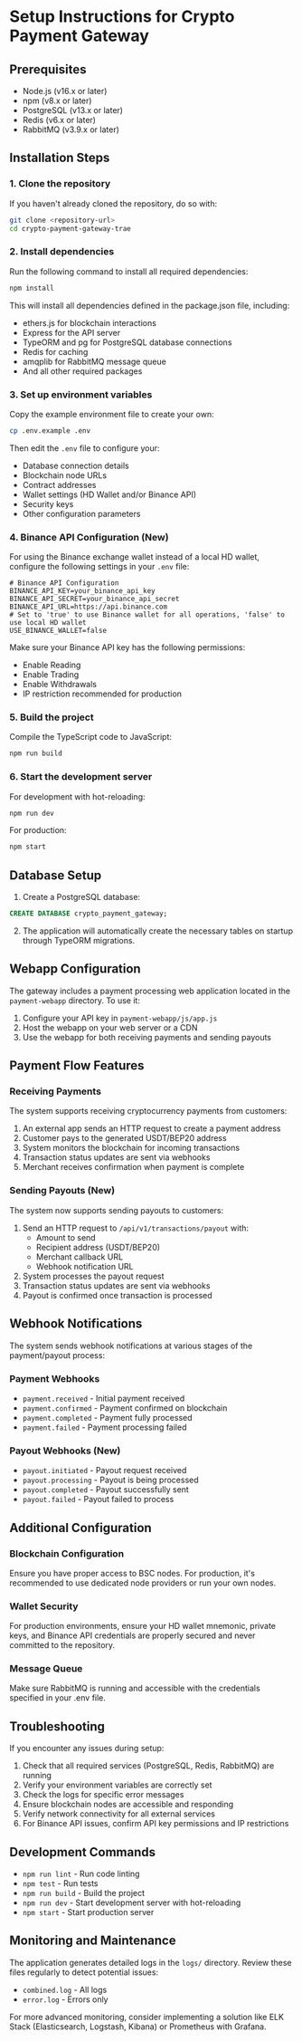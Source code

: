 # Setup Instructions for Crypto Payment Gateway

## Prerequisites

- Node.js (v16.x or later)
- npm (v8.x or later)
- PostgreSQL (v13.x or later)
- Redis (v6.x or later)
- RabbitMQ (v3.9.x or later)

## Installation Steps

### 1. Clone the repository

If you haven't already cloned the repository, do so with:

```bash
git clone <repository-url>
cd crypto-payment-gateway-trae
```

### 2. Install dependencies

Run the following command to install all required dependencies:

```bash
npm install
```

This will install all dependencies defined in the package.json file, including:

- ethers.js for blockchain interactions
- Express for the API server
- TypeORM and pg for PostgreSQL database connections
- Redis for caching
- amqplib for RabbitMQ message queue
- And all other required packages

### 3. Set up environment variables

Copy the example environment file to create your own:

```bash
cp .env.example .env
```

Then edit the `.env` file to configure your:
- Database connection details
- Blockchain node URLs
- Contract addresses
- Wallet settings (HD Wallet and/or Binance API)
- Security keys
- Other configuration parameters

### 4. Binance API Configuration (New)

For using the Binance exchange wallet instead of a local HD wallet, configure the following settings in your `.env` file:

```
# Binance API Configuration
BINANCE_API_KEY=your_binance_api_key
BINANCE_API_SECRET=your_binance_api_secret
BINANCE_API_URL=https://api.binance.com
# Set to 'true' to use Binance wallet for all operations, 'false' to use local HD wallet
USE_BINANCE_WALLET=false
```

Make sure your Binance API key has the following permissions:
- Enable Reading
- Enable Trading
- Enable Withdrawals
- IP restriction recommended for production

### 5. Build the project

Compile the TypeScript code to JavaScript:

```bash
npm run build
```

### 6. Start the development server

For development with hot-reloading:

```bash
npm run dev
```

For production:

```bash
npm start
```

## Database Setup

1. Create a PostgreSQL database:

```sql
CREATE DATABASE crypto_payment_gateway;
```

2. The application will automatically create the necessary tables on startup through TypeORM migrations.

## Webapp Configuration

The gateway includes a payment processing web application located in the `payment-webapp` directory. To use it:

1. Configure your API key in `payment-webapp/js/app.js`
2. Host the webapp on your web server or a CDN
3. Use the webapp for both receiving payments and sending payouts

## Payment Flow Features

### Receiving Payments

The system supports receiving cryptocurrency payments from customers:

1. An external app sends an HTTP request to create a payment address
2. Customer pays to the generated USDT/BEP20 address
3. System monitors the blockchain for incoming transactions
4. Transaction status updates are sent via webhooks
5. Merchant receives confirmation when payment is complete

### Sending Payouts (New)

The system now supports sending payouts to customers:

1. Send an HTTP request to `/api/v1/transactions/payout` with:
   - Amount to send
   - Recipient address (USDT/BEP20)
   - Merchant callback URL
   - Webhook notification URL
2. System processes the payout request
3. Transaction status updates are sent via webhooks
4. Payout is confirmed once transaction is processed

## Webhook Notifications

The system sends webhook notifications at various stages of the payment/payout process:

### Payment Webhooks
- `payment.received` - Initial payment received
- `payment.confirmed` - Payment confirmed on blockchain
- `payment.completed` - Payment fully processed
- `payment.failed` - Payment processing failed

### Payout Webhooks (New)
- `payout.initiated` - Payout request received
- `payout.processing` - Payout is being processed
- `payout.completed` - Payout successfully sent
- `payout.failed` - Payout failed to process

## Additional Configuration

### Blockchain Configuration

Ensure you have proper access to BSC nodes. For production, it's recommended to use dedicated node providers or run your own nodes.

### Wallet Security

For production environments, ensure your HD wallet mnemonic, private keys, and Binance API credentials are properly secured and never committed to the repository.

### Message Queue

Make sure RabbitMQ is running and accessible with the credentials specified in your .env file.

## Troubleshooting

If you encounter any issues during setup:

1. Check that all required services (PostgreSQL, Redis, RabbitMQ) are running
2. Verify your environment variables are correctly set
3. Check the logs for specific error messages
4. Ensure blockchain nodes are accessible and responding
5. Verify network connectivity for all external services
6. For Binance API issues, confirm API key permissions and IP restrictions

## Development Commands

- `npm run lint` - Run code linting
- `npm test` - Run tests
- `npm run build` - Build the project
- `npm run dev` - Start development server with hot-reloading
- `npm start` - Start production server

## Monitoring and Maintenance

The application generates detailed logs in the `logs/` directory. Review these files regularly to detect potential issues:

- `combined.log` - All logs
- `error.log` - Errors only

For more advanced monitoring, consider implementing a solution like ELK Stack (Elasticsearch, Logstash, Kibana) or Prometheus with Grafana.